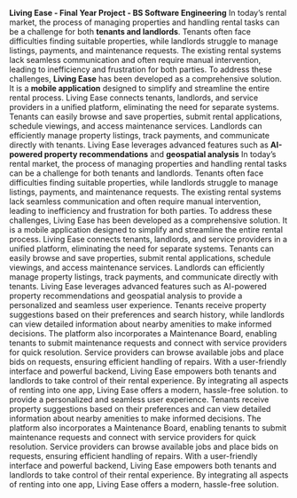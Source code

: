 **Living Ease - Final Year Project - BS Software Engineering**
In today’s rental market, the process of managing properties and handling rental tasks can be a 
challenge for both **tenants and landlords**. Tenants often face difficulties finding suitable properties, 
while landlords struggle to manage listings, payments, and maintenance requests. The existing 
rental systems lack seamless communication and often require manual intervention, leading to 
inefficiency and frustration for both parties. 
To address these challenges, **Living Ease** has been developed as a comprehensive solution. It is a 
**mobile application** designed to simplify and streamline the entire rental process. Living Ease 
connects tenants, landlords, and service providers in a unified platform, eliminating the need for 
separate systems. Tenants can easily browse and save properties, submit rental applications, 
schedule viewings, and access maintenance services. Landlords can efficiently manage property 
listings, track payments, and communicate directly with tenants. 
Living Ease leverages advanced features such as **AI-powered property recommendations** and 
**geospatial analysis** In today’s rental market, the process of managing properties and handling rental tasks can be a 
challenge for both tenants and landlords. Tenants often face difficulties finding suitable properties, 
while landlords struggle to manage listings, payments, and maintenance requests. The existing 
rental systems lack seamless communication and often require manual intervention, leading to 
inefficiency and frustration for both parties. 
To address these challenges, Living Ease has been developed as a comprehensive solution. It is a 
mobile application designed to simplify and streamline the entire rental process. Living Ease 
connects tenants, landlords, and service providers in a unified platform, eliminating the need for 
separate systems. Tenants can easily browse and save properties, submit rental applications, 
schedule viewings, and access maintenance services. Landlords can efficiently manage property 
listings, track payments, and communicate directly with tenants. 
Living Ease leverages advanced features such as AI-powered property recommendations and 
geospatial analysis to provide a personalized and seamless user experience. Tenants receive 
property suggestions based on their preferences and search history, while landlords can view 
detailed information about nearby amenities to make informed decisions. 
The platform also incorporates a Maintenance Board, enabling tenants to submit maintenance 
requests and connect with service providers for quick resolution. Service providers can browse 
available jobs and place bids on requests, ensuring efficient handling of repairs. 
With a user-friendly interface and powerful backend, Living Ease empowers both tenants and 
landlords to take control of their rental experience. By integrating all aspects of renting into one 
app, Living Ease offers a modern, hassle-free solution. to provide a personalized and seamless user experience. Tenants receive 
property suggestions based on their preferences and can view 
detailed information about nearby amenities to make informed decisions. 
The platform also incorporates a Maintenance Board, enabling tenants to submit maintenance 
requests and connect with service providers for quick resolution. Service providers can browse 
available jobs and place bids on requests, ensuring efficient handling of repairs. 
With a user-friendly interface and powerful backend, Living Ease empowers both tenants and 
landlords to take control of their rental experience. By integrating all aspects of renting into one 
app, Living Ease offers a modern, hassle-free solution.
